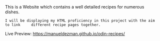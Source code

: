 This is a Website which contains a well detailed recipes for numerous dishes.

    I will be displaying my HTML proficiency in this project with the aim to link     different recipe pages together.
    
Live Preview: https://manueldezman.github.io/odin-recipes/